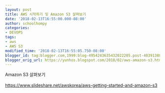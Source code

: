 ```yaml
---
layout: post
title: AWS 시작하기 및 Amazon S3 살펴보기
date: '2018-02-13T16:55:00.000-08:00'
author: schoolhompy
categories:
- DEVOPS
tags:
- aws
- AWS S3
modified_time: '2018-02-13T16:55:05.750-08:00'
blogger_id: tag:blogger.com,1999:blog-4954243635432022205.post-4039138812800638464
blogger_orig_url: https://yunhos.blogspot.com/2018/02/aws-amazon-s3.html
---
```


Amazon S3 살펴보기<br /><br />https://www.slideshare.net/awskorea/aws-getting-started-and-amazon-s3